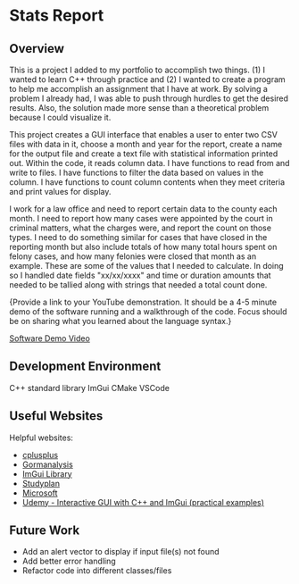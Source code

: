 # Stats Report

## Overview

This is a project I added to my portfolio to accomplish two things.  (1) I wanted to learn C++ through practice and (2) I wanted to create a program to help me accomplish an assignment that I have at work.  By solving a problem I already had, I was able to push through hurdles to get the desired results.  Also, the solution made more sense than a theoretical problem because I could visualize it.

This project creates a GUI interface that enables a user to enter two CSV files with data in it, choose a month and year for the report, create a name for the output file and create a text file with statistical information printed out.  Within the code, it reads column data.  I have functions to read from and write to files.  I have functions to filter the data based on values in the column. I have functions to count column contents when they meet criteria and print values for display.  

I work for a law office and need to report certain data to the county each month.  I need to report how many cases were appointed by the court in criminal matters, what the charges were, and report the count on those types.  I need to do something similar for cases that have closed in the reporting month but also include totals of how many total hours spent on felony cases, and how many felonies were closed that month as an example.  These are some of the values that I needed to calculate.  In doing so I handled date fields "xx/xx/xxxx" and time or duration amounts that needed to be tallied along with strings that needed a total count done.


{Provide a link to your YouTube demonstration. It should be a 4-5 minute demo of the software running and a walkthrough of the code. Focus should be on sharing what you learned about the language syntax.}

[Software Demo Video](http://youtube.link.goes.here)

## Development Environment

C++ standard library
ImGui
CMake
VSCode

## Useful Websites

Helpful websites:
- [cplusplus](https://cplusplus.com)
- [Gormanalysis](https://www.gormanalysis.com/blog/eading-and-writing-csv-files-with-cpp/)
- [ImGui Library](https://github.com/ocornut/imgui)
- [Studyplan](https://www.studyplan.dev/pro-cpp)
- [Microsoft](https://learn.microsoft.com/en-us/cpp)
- [Udemy - Interactive GUI with C++ and ImGui (practical examples)](https://www.udemy.com/course/interactive-gui-with-c-and-imgui-practical-examples/ )


## Future Work

- Add an alert vector to display if input file(s) not found
- Add better error handling
- Refactor code into different classes/files
